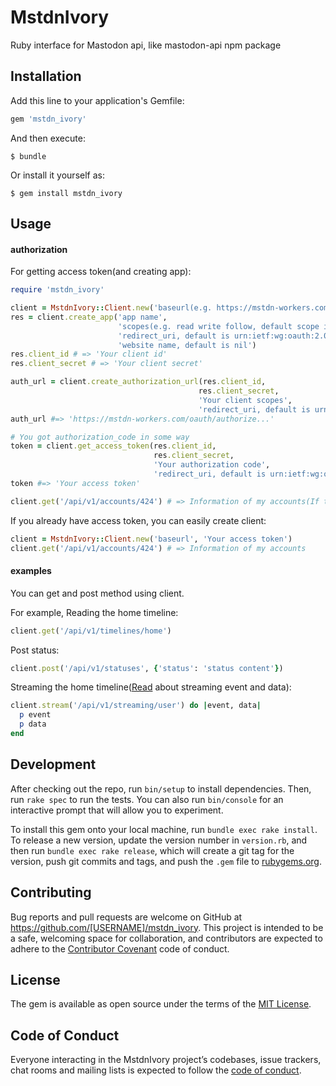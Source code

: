 # MstdnIvory

Ruby interface for Mastodon api, like mastodon-api npm package

## Installation

Add this line to your application's Gemfile:

```ruby
gem 'mstdn_ivory'
```

And then execute:

    $ bundle

Or install it yourself as:

    $ gem install mstdn_ivory

## Usage

#### authorization
For getting access token(and creating app):

```ruby
require 'mstdn_ivory'

client = MstdnIvory::Client.new('baseurl(e.g. https://mstdn-workers.com)')
res = client.create_app('app name',
                        'scopes(e.g. read write follow, default scope is read)',
                        'redirect_uri, default is urn:ietf:wg:oauth:2.0:oob',
                        'website name, default is nil')
res.client_id # => 'Your client id'
res.client_secret # => 'Your client secret'

auth_url = client.create_authorization_url(res.client_id,
                                          res.client_secret,
                                          'Your client scopes',
                                          'redirect_uri, default is urn:ietf:wg:oauth:2.0:oob')
auth_url #=> 'https://mstdn-workers.com/oauth/authorize...'

# You got authorization_code in some way
token = client.get_access_token(res.client_id,
                                res.client_secret,
                                'Your authorization code',
                                'redirect_uri, default is urn:ietf:wg:oauth:2.0:oob')
token #=> 'Your access token'

client.get('/api/v1/accounts/424') # => Information of my accounts(If there is in mstdn-workers.com)
```

If you already have access token, you can easily create client:

```ruby
client = MstdnIvory::Client.new('baseurl', 'Your access token')
client.get('/api/v1/accounts/424') # => Information of my accounts
```

#### examples

You can get and post method using client.

For example, Reading the home timeline:

```ruby
client.get('/api/v1/timelines/home')
```

Post status:
```ruby
client.post('/api/v1/statuses', {'status': 'status content'})
```

Streaming the home timeline([Read](https://github.com/tootsuite/documentation/blob/master/Using-the-API/Streaming-API.md) about streaming event and data):
```ruby
client.stream('/api/v1/streaming/user') do |event, data|
  p event
  p data
end
```

## Development

After checking out the repo, run `bin/setup` to install dependencies. Then, run `rake spec` to run the tests. You can also run `bin/console` for an interactive prompt that will allow you to experiment.

To install this gem onto your local machine, run `bundle exec rake install`. To release a new version, update the version number in `version.rb`, and then run `bundle exec rake release`, which will create a git tag for the version, push git commits and tags, and push the `.gem` file to [rubygems.org](https://rubygems.org).

## Contributing

Bug reports and pull requests are welcome on GitHub at https://github.com/[USERNAME]/mstdn_ivory. This project is intended to be a safe, welcoming space for collaboration, and contributors are expected to adhere to the [Contributor Covenant](http://contributor-covenant.org) code of conduct.

## License

The gem is available as open source under the terms of the [MIT License](https://opensource.org/licenses/MIT).

## Code of Conduct

Everyone interacting in the MstdnIvory project’s codebases, issue trackers, chat rooms and mailing lists is expected to follow the [code of conduct](https://github.com/sa2taka/mstdn_ivory/blob/master/CODE_OF_CONDUCT.md).
